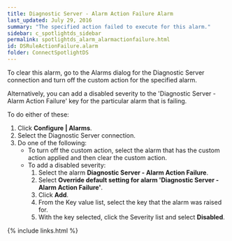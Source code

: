 ```yaml
---
title: ﻿Diagnostic Server - Alarm Action Failure Alarm
last_updated: July 29, 2016
summary: "The specified action failed to execute for this alarm."
sidebar: c_spotlightds_sidebar
permalink: spotlightds_alarm_alarmactionfailure.html
id: DSRuleActionFailure.alarm
folder: ConnectSpotlightDS
---
```



To clear this alarm, go to the Alarms dialog for the Diagnostic Server connection and turn off the custom action for the specified alarm.

Alternatively, you can add a disabled severity to the 'Diagnostic Server - Alarm Action Failure' key for the particular alarm that is failing.

To do either of these:

1. Click **Configure \| Alarms**.
2. Select the Diagnostic Server connection.
3. Do one of the following:
    * To turn off the custom action, select the alarm that has the custom action applied and then clear the custom action.
    * To add a disabled severity:
        1. Select the alarm **Diagnostic Server - Alarm Action Failure**.
        2. Select **Override default setting for alarm 'Diagnostic Server - Alarm Action Failure'**.
        3. Click **Add**.
        4. From the Key value list, select the key that the alarm was raised for.
        5. With the key selected, click the Severity list and select **Disabled**.



{% include links.html %}
